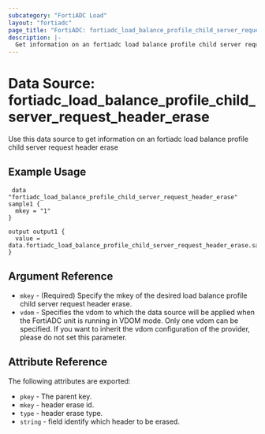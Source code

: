 ```yaml
---
subcategory: "FortiADC Load"
layout: "fortiadc"
page_title: "FortiADC: fortiadc_load_balance_profile_child_server_request_header_erase"
description: |-
  Get information on an fortiadc load balance profile child server request header erase
---
```


# Data Source: fortiadc_load_balance_profile_child_server_request_header_erase
Use this data source to get information on an fortiadc load balance profile child server request header erase

## Example Usage

```hcl
 data "fortiadc_load_balance_profile_child_server_request_header_erase" sample1 {
  mkey = "1"
}

output output1 {
  value = data.fortiadc_load_balance_profile_child_server_request_header_erase.sample1
}
```

## Argument Reference
* `mkey` - (Required) Specify the mkey of the desired  load balance profile child server request header erase.
* `vdom` - Specifies the vdom to which the data source will be applied when the FortiADC unit is running in VDOM mode. Only one vdom can be specified. If you want to inherit the vdom configuration of the provider, please do not set this parameter.


## Attribute Reference

The following attributes are exported:

* `pkey` - The parent key.
* `mkey` - header erase id.
* `type` - header erase type. 
* `string` - field identify which header to be erased. 

